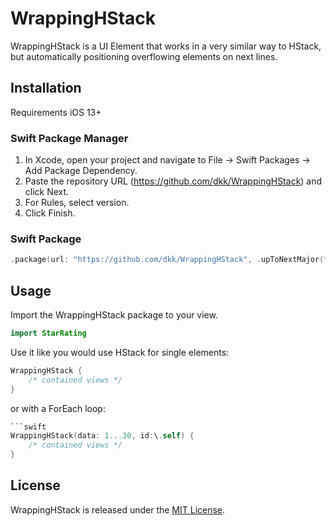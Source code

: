 # WrappingHStack

WrappingHStack is a UI Element that works in a very similar way to HStack, but automatically positioning overflowing elements on next lines.

## Installation
Requirements iOS 13+

### Swift Package Manager 
1. In Xcode, open your project and navigate to File → Swift Packages → Add Package Dependency.
2. Paste the repository URL (https://github.com/dkk/WrappingHStack) and click Next.
3. For Rules, select version.
4. Click Finish.

### Swift Package
```swift
.package(url: "https://github.com/dkk/WrappingHStack", .upToNextMajor(from: "1.0.0"))
```
## Usage

Import the WrappingHStack package to your view.

```swift
import StarRating
```

Use it like you would use HStack for single elements:

```swift
WrappingHStack {
    /* contained views */
}
```

or with a ForEach loop:

```swift
```swift
WrappingHStack(data: 1...30, id:\.self) {
    /* contained views */
}
```

## License

WrappingHStack is released under the [MIT License](LICENSE).

